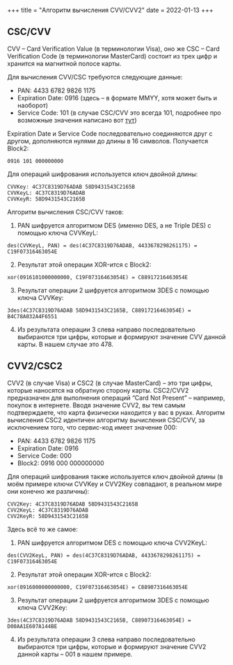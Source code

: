 +++
title = "Алгоритм вычисления CVV/CVV2"
date = 2022-01-13
+++

## CSC/CVV

CVV – Card Verification Value (в терминологии Visa), оно же CSC – Card Verification Code (в терминологии MasterCard) состоит из трех цифр и хранится на магнитной полосе карты.

Для вычисления CVV/CSC требуются следующие данные:
* PAN: 4433 6782 9826 1175
* Expiration Date: 0916 (здесь – в формате MMYY, хотя может быть и наоборот)
* Service Code: 101 (в случае CSC/CVV это всегда 101, подробнее про возможные значения написано вот [тут](https://en.wikipedia.org/wiki/Magnetic_stripe_card#Financial_cards))

Expiration Date и Service Code последовательно соединяются друг с другом, дополняются нулями до длины в 16 символов. Получается Block2:
```
0916 101 000000000
```

Для операций шифрования используется ключ двойной длины:
```
CVVKey: 4C37C8319D76ADAB 58D9431543C2165B
CVVKeyL: 4C37C8319D76ADAB
CVVKeyR: 58D9431543C2165B
```

Алгоритм вычисления CSC/CVV таков:
1. PAN шифруется алгоритмом DES (именно DES, а не Triple DES) с помощью ключа CVVKeyL:
```
des(CVVKeyL, PAN) = des(4C37C8319D76ADAB, 4433678298261175) = C19F07316463054E
```
2. Результат этой операции XOR-ится с Block2:
```
xor(0916101000000000, C19F07316463054E) = C88917216463054E
```
3. Результат операции 2 шифруется алгоритмом 3DES с помощью ключа CVVKey:
```
3des(4C37C8319D76ADAB 58D9431543C2165B, C88917216463054E) = B4C78A032A4F6551
```
4. Из результата операции 3 слева направо последовательно выбираются три цифры, которые и формируют значение CVV данной карты. В нашем случае это 478.


## CVV2/CSC2

CVV2 (в случае Visa) и CSC2 (в случае MasterCard) – это три цифры, которые наносятся на обратную сторону карты. CSC2/CVV2 предназначен для выполнения операций “Card Not Present” – например, покупок в интернете. Вводя значение CVV2, вы тем самым подтверждаете, что карта физически находится у вас в руках.
Алгоритм вычисления CSC2 идентичен алгоритму вычисления CSC/CVV, за исключением того, что сервис-код имеет значение 000:
* PAN: 4433 6782 9826 1175
* Expiration Date: 0916
* Service Code: 000
* Block2: 0916 000 000000000


Для операций шифрования также используется ключ двойной длины (в моём примере ключи CVVKey и CVV2Key совпадают, в реальном мире они конечно же различны):
```
CVV2Key: 4C37C8319D76ADAB 58D9431543C2165B
CVV2KeyL: 4C37C8319D76ADAB
CVV2KeyR: 58D9431543C2165B
```

Здесь всё то же самое:
1. PAN шифруется алгоритмом DES с помощью ключа CVV2KeyL:
```
des(CVV2KeyL, PAN) = des(4C37C8319D76ADAB, 4433678298261175) = C19F07316463054E
```
2. Результат этой операции XOR-ится с Block2:
```
xor(0916000000000000, C19F07316463054E) = C88907316463054E
```
3. Результат операции 2 шифруется алгоритмом 3DES с помощью ключа CVV2Key:
```
3des(4C37C8319D76ADAB 58D9431543C2165B, C88907316463054E) = D00AA1E607A144BE
```
4. Из результата операции 3 слева направо последовательно выбираются три цифры, которые и формируют значение CVV2 данной карты – 001 в нашем примере.